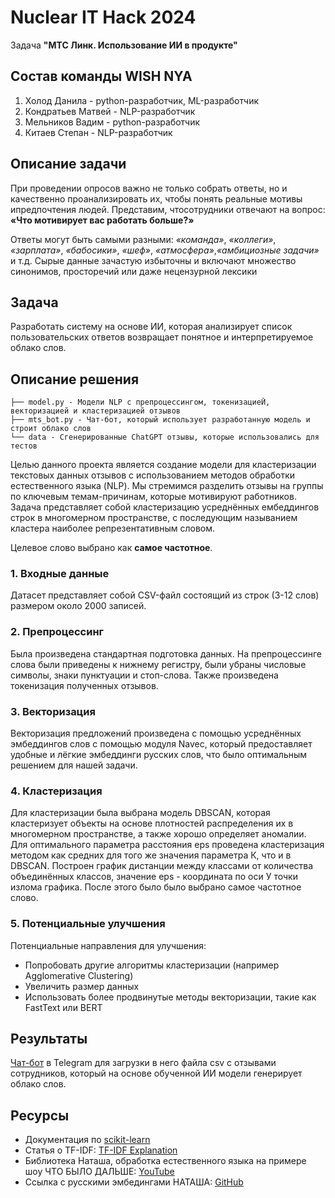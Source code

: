 # Nuclear IT Hack 2024
Задача  **"МТС Линк. Использование ИИ в продукте"**
## Состав команды WISH NYA
1. Холод Данила - python-разработчик, ML-разработчик
2. Кондратьев Матвей - NLP-разработчик
3. Мельников Вадим - python-разработчик
4. Китаев Степан - NLP-разработчик
## Описание задачи
При проведении опросов важно не только собрать ответы, но и качественно проанализировать их, чтобы понять реальные мотивы ипредпочтения людей.
Представим, чтосотрудники отвечают на вопрос: **«Что мотивирует вас работать больше?»**

Ответы могут быть самыми разными: _«команда»_, _«коллеги»_, _«зарплата»_, _«бабосики»_, _«шеф»_, _«атмосфера»_,_«амбициозные задачи»_ и т.д. Сырые данные зачастую избыточны и включают множество синонимов, просторечий или даже нецензурной лексики
## Задача
Разработать систему на основе ИИ, которая анализирует список пользовательских ответов возвращает понятное и интерпретируемое облако слов.
## Описание решения
```
├── model.py - Модели NLP с препроцессингом, токенизациеЙ, векторизацией и кластеризацией отзывов
├── mts_bot.py - Чат-бот, который использует разработанную модель и строит облако слов
└── data - Сгенерированные ChatGPT отзывы, которые использовались для тестов
```
Целью данного проекта является создание модели для кластеризации текстовых данных отзывов с использованием методов обработки естественного языка (NLP). Мы стремимся разделить отзывы на группы по ключевым темам-причинам, которые мотивируют работников. Задача представляет собой кластеризацию усреднённых ембеддингов строк в многомерном пространстве, с последующим называнием кластера наиболее репрезентативным словом.

Целевое слово выбрано как **самое частотное**.

### 1. Входные данные
Датасет представляет собой CSV-файл состоящий из строк (3-12 слов) размером около 2000 записей.

### 2. Препроцессинг
Была произведена стандартная подготовка данных. На препроцессинге слова были приведены к нижнему регистру, были убраны числовые символы, знаки пунктуации и стоп-слова. Также произведена токенизация полученных отзывов.

### 3. Векторизация
Векторизация предложений произведена с помощью усреднённых эмбеддингов слов с помощью модуля Navec, который предоставляет удобные и лёгкие эмбеддинги русских слов, что было оптимальным решением для нашей задачи. 

### 4. Кластеризация
Для кластеризации была выбрана модель DBSCAN, которая кластеризует объекты на основе плотностей распределения их в многомерном пространстве, а также хорошо определяет аномалии. Для оптимального параметра расстояния eps проведена кластеризация методом как средних для того же значения параметра К, что и в DBSCAN. Построен график дистанции между классами от количества объединённых классов, значение eps - координата по оси У точки излома графика. После этого было было выбрано самое частотное слово.

### 5. Потенциальные улучшения
Потенциальные направления для улучшения:
- Попробовать другие алгоритмы кластеризации (например  Agglomerative Clustering)
- Увеличить размер данных
- Использовать более продвинутые методы векторизации, такие как FastText или BERT
## Результаты
[Чат-бот](https://t.me/MTS_Word_Bot) в Telegram для загрузки в него файла csv с отзывами сотрудников, который на основе обученной ИИ модели генерирует облако слов.
## Ресурсы
- Документация по [scikit-learn](https://scikit-learn.org/)
- Статья о TF-IDF: [TF-IDF Explanation](https://en.wikipedia.org/wiki/Tf–idf)
- Библиотека Наташа, обработка естественного языка на примере шоу ЧТО БЫЛО ДАЛЬШЕ: [YouTube](https://www.youtube.com/watch?v=cGrreUMhOk4)
- Ссылка с русскими эмбедингами НАТАША: [GitHub](https://github.com/natasha/navec)
